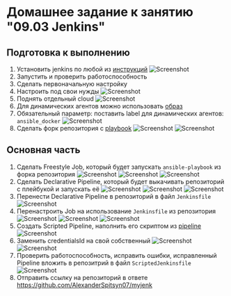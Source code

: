 # Домашнее задание к занятию "09.03 Jenkins"

## Подготовка к выполнению

1. Установить jenkins по любой из [инструкций](https://www.jenkins.io/download/)
![Screenshot](1-1.png)
2. Запустить и проверить работоспособность
3. Сделать первоначальную настройку
4. Настроить под свои нужды
![Screenshot](1-2-3-4.png)
5. Поднять отдельный cloud
![Screenshot](1-5.png)
6. Для динамических агентов можно использовать [образ](https://hub.docker.com/repository/docker/aragast/agent)
7. Обязательный параметр: поставить label для динамических агентов: `ansible_docker`
![Screenshot](1-7.png)
8.  Сделать форк репозитория с [playbook](https://github.com/aragastmatb/example-playbook)
![Screenshot](1-8-1.png)
![Screenshot](1-8-2.png)

## Основная часть

1. Сделать Freestyle Job, который будет запускать `ansible-playbook` из форка репозитория
![Screenshot](2-1-1.png)
![Screenshot](2-1-2.png)
![Screenshot](2-1-3.png)
2. Сделать Declarative Pipeline, который будет выкачивать репозиторий с плейбукой и запускать её
![Screenshot](2-2-1.png)
![Screenshot](2-2-2.png)
![Screenshot](2-2-3.png)
3. Перенести Declarative Pipeline в репозиторий в файл `Jenkinsfile`
![Screenshot](2-3.png)
4. Перенастроить Job на использование `Jenkinsfile` из репозитория
![Screenshot](2-4-1.png)
![Screenshot](2-4-2.png)
![Screenshot](2-4-3.png)
5. Создать Scripted Pipeline, наполнить его скриптом из [pipeline](./pipeline)
![Screenshot](2-5.png)
6. Заменить credentialsId на свой собственный
![Screenshot](2-6-1.png)
![Screenshot](2-6-2.png)
7. Проверить работоспособность, исправить ошибки, исправленный Pipeline вложить в репозитрий в файл `ScriptedJenkinsfile`
![Screenshot](2-7.png)
8. Отправить ссылку на репозиторий в ответе
https://github.com/AlexanderSpitsyn07/myjenk
